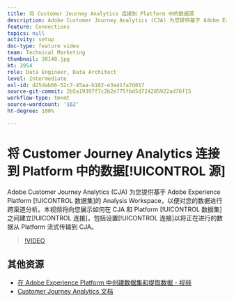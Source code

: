 ```yaml
---
title: 将 Customer Journey Analytics 连接到 Platform 中的数据源
description: Adobe Customer Journey Analytics (CJA) 为您提供基于 Adobe Experience Platform 数据集的 Analysis Workspace，以便对您的数据进行跨渠道分析。本视频将向您展示如何在 CJA 和 Platform 数据集之间建立连接，包括设置连接以将正在进行的数据从 Platform 流式传输到 CJA。
feature: Connections
topics: null
activity: setup
doc-type: feature video
team: Technical Marketing
thumbnail: 30140.jpg
kt: 3954
role: Data Engineer, Data Architect
level: Intermediate
exl-id: d25dab66-52c7-45aa-b102-e3e41fa7d017
source-git-commit: 2b5a19397f7c2b2e775fbd5d724205922ad76f15
workflow-type: tm+mt
source-wordcount: '162'
ht-degree: 100%

---
```


# 将 Customer Journey Analytics 连接到 Platform 中的数据[!UICONTROL 源]

Adobe Customer Journey Analytics (CJA) 为您提供基于 Adobe Experience Platform [!UICONTROL 数据集]的 Analysis Workspace，以便对您的数据进行跨渠道分析。本视频将向您展示如何在 CJA 和 Platform [!UICONTROL 数据集]之间建立[!UICONTROL 连接]，包括设置[!UICONTROL 连接]以将正在进行的数据从 Platform 流式传输到 CJA。

>[!VIDEO](https://video.tv.adobe.com/v/30140/?quality=12&enable10seconds=on&speedcontrol=on)

## 其他资源

* [在 Adobe Experience Platform 中创建数据集和提取数据 - 视频](https://docs.adobe.com/content/help/zh-Hans/platform-learn/tutorials/data-ingestion/create-datasets-and-ingest-data.html)
* [Customer Journey Analytics 文档](https://docs.adobe.com/content/help/zh-Hans/analytics-platform/using/cja-landing.html)
